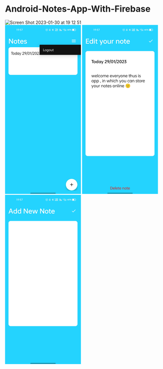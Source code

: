 # Android-Notes-App-With-Firebase

<img width="250" alt="Screen Shot 2023-01-30 at 19 12 51" src="https://user-images.githubusercontent.com/60041910/215493758-1819fffc-6e1e-4133-b686-15c7b461624a.png">
<img width="250" alt="Screen Shot 2023-01-30 at 19 12 51" src="https://github.com/jenishdesai/Note_With_FireBase/blob/c8f65ae64c797cf094160570877acc459eedaee4/app/src/main/res/drawable-v24/Note%20App%20(1).jpeg">
<img width="250" alt="Screen Shot 2023-01-30 at 19 12 51" src="https://github.com/jenishdesai/Note_With_FireBase/blob/c8f65ae64c797cf094160570877acc459eedaee4/app/src/main/res/drawable-v24/Note%20App%20(2).jpeg">
<img width="250" alt="Screen Shot 2023-01-30 at 19 12 51" src="https://github.com/jenishdesai/Note_With_FireBase/blob/c8f65ae64c797cf094160570877acc459eedaee4/app/src/main/res/drawable-v24/Note%20App%20(3).jpeg">
